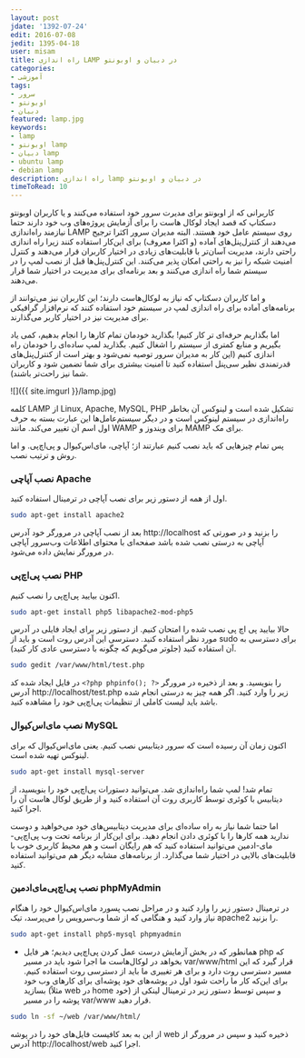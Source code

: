 ```yaml
---
layout: post
jdate: '1392-07-24'
edit: 2016-07-08
jedit: 1395-04-18
user: misam
title: راه اندازی LAMP در دبیان و اوبونتو
categories:
- آموزشی
tags:
- سرور
- اوبونتو
- دبیان
featured: lamp.jpg
keywords:
- lamp
- اوبونتو lamp
- دبیان lamp
- ubuntu lamp
- debian lamp
description: راه اندازی lamp در دبیان و اوبونتو
timeToRead: 10
---
```


کاربرانی که از اوبونتو برای مدیرت سرور خود استفاده می‌کنند و یا کاربران اوبونتو دسکتاپ که قصد ایجاد لوکال هاست را برای آزمایش پروژه‌های وب خود دارند حتما نیازمند راه‌اندازی LAMP روی سیستم عامل خود هستند. البته مدیران سرور اکثرا ترجیح می‌دهند از کنترل‌پنل‌های آماده (و اکثرا معروف) برای این‌کار استفاده کنند زیرا راه اندازی راحتی دارند، مدیریت آسان‌تر با قابلیت‌های زیادی در اختیار کاربران قرار می‌دهند و کنترل امنیت شبکه را نیز به راحتی امکان پذیر می‌کنند. این کنترل‌پنل‌ها قبل از نصب لمپ را در سیستم شما راه اندازی می‌کنند و بعد برنامه‌ای برای مدیریت در اختیار شما قرار می‌دهند.

و اما کاربران دسکتاپ که نیاز به لوکال‌هاست دارند؛ این کاربران نیز می‌توانند از برنامه‌های آماده برای راه اندازی لمپ در سیستم خود استفاده کنند که نرم‌افزار گرافیکی برای مدیریت نیز در اختیار کاربر می‌گذارند.

اما بگذاریم حرفه‌ای تر کار کنیم! بگذارید خودمان تمام کارها را انجام بدهیم، کمی یاد بگیریم و منابع کمتری از سیستم را اشغال کنیم. بگذارید لمپ ساده‌ای را خودمان راه اندازی کنیم (این کار به مدیران سرور توصیه ‌نمی‌شود و بهتر است از کنترل‌پنل‌های قدرتمندی نظیر سی‌پنل استفاده کنید تا امنیت بیشتری برای شما تضمین شود و کاربران شما نیز راحت‌تر باشند).

![]({{ site.imgurl }}/lamp.jpg)

کلمه LAMP از Linux, Apache, MySQL, PHP تشکیل شده است و لینوکس آن بخاطر راه‌اندازی در سیستم لینوکس است و در دیگر سیستم‌عامل‌ها این عبارت بسته به حرف اول اسم آن تغییر می‌کند. مانند WAMP برای ویندوز و MAMP برای مک.

پس تمام چیزهایی که باید نصب کنیم عبارتند از؛ آپاچی، مای‌اس‌کیو‌ال و پی‌اچ‌پی. و اما روش و ترتیب نصب.

### نصب آپاچی Apache

اول از همه از دستور زیر برای نصب آپاچی در ترمینال استفاده کنید.

```sh
sudo apt-get install apache2
```

بعد از نصب آپاچی در مرورگر خود آدرس http://localhost را بزنید و در صورتی که آپاچی به درستی نصب شده باشد صفحه‌ای با محتوای اطلاعات وب‌سرور آپاچی در مرورگر نمایش داده می‌شود.

### نصب پی‌اچ‌پی PHP

اکنون بیایید پی‌اچ‌پی را نصب کنیم.

```sh
sudo apt-get install php5 libapache2-mod-php5
```

حالا بیایید پی اچ پی نصب شده را امتحان کنیم. از دستور زیر برای ایجاد فایلی در آدرس مورد نظر استفاده کنید. دسترسی این آدرس روت است و باید از sudo برای دسترسی به آن استفاده کنید (جلوتر می‌گویم که چگونه با دسترسی عادی کار کنید).

```sh
sudo gedit /var/www/html/test.php
```

در فایل ایجاد شده کد `<?php phpinfo(); ?>` را بنویسید. و بعد از ذخیره در مرورگر آدرس http://localhost/test.php زیر را وارد کنید. اگر همه چیز به درستی انجام شده باشد باید لیست کاملی از تنظیمات پی‌اچ‌پی خود را مشاهده کنید.

### نصب مای‌اس‌کیو‌ال MySQL

اکنون زمان آن رسیده است که سرور دیتابیس نصب کنیم. یعنی مای‌اس‌کیو‌ال که برای لینوکس تهیه شده است.

```sh
sudo apt-get install mysql-server
```

تمام شد! لمپ شما راه‌اندازی شد. می‌توانید دستورات پی‌اچ‌پی خود را بنویسید، از دیتابیس با کوئری توسط کاربری روت آن استفاده کنید و از طریق لوکال هاست آن را اجرا کنید.

اما حتما شما نیاز به راه ساده‌ای برای مدیریت دیتابیس‌های خود می‌خواهید و دوست ندارید همه کارها را با کوئری دادن انجام دهید. برای این‌کار از برنامه تحت وب پی‌اچ‌پی-مای-ادمین می‌توانید استفاده کنید که هم رایگان است و هم محیط کاربری خوب با قابلیت‌های بالایی در اختیار شما می‌گذارد. از برنامه‌های مشابه دیگر هم می‌توانید استفاده کنید.

### نصب پی‌اچ‌پی‌مای‌ادمین phpMyAdmin

در ترمینال دستور زیر را وارد کنید و در مراحل نصب پسورد مای‌اس‌کیوال خود را هنگام نیاز وارد کنید و هنگامی که از شما وب‌سرویس را می‌پرسد، تیک  apache2 را بزنید.

```sh
sudo apt-get install php5-mysql phpmyadmin
```

* همانطور که در بخش آزمایش درست عمل کردن پی‌اچ‌پی دیدیم؛ هر فایل php که بخواهد در لوکال‌هاست ما اجرا شود باید در مسیر var/www/html قرار گیرد که این مسیر دسترسی روت دارد و برای هر تغییری ما باید از دسترسی روت استفاده کنیم. برای این‌که کار ما راحت شود اول در پوشه‌های خود پوشه‌ای برای کارهای وب خود بسازید (مثلاً web در home خود) و سپس توسط دستور زیر در ترمینال لینکی از پوشه را در مسیر var/www قرار دهید.

```sh
sudo ln -sf ~/web /var/www/html/
```

از این به بعد کافیست فایل‌های خود را در پوشه web ذخیره کنید و سپس در مرورگر از آدرس http://localhost/web اجرا کنید.